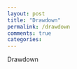 ```yaml
---
layout: post
title: "Drawdown"
permalink: /drawdown
comments: true
categories: 
---
```


<link rel="stylesheet" type="text/css" href="/javascripts/posts/drawDown/style.css">

Drawdown 

<div id='drawDownNaive' style='width: 100%; height: 300px'></div>

<div id='oN' style='width: 100%; height: 300px'></div>

<script src="javascripts/libs/d3.4.11.js" type="text/javascript"></script>
<script src="javascripts/libs/lodash.js" type="text/javascript"></script>
<script src="javascripts/posts/drawDown/scales.js" type="text/javascript"></script>
<script src="javascripts/posts/drawDown/naive.js" type="text/javascript"></script>
<script src="javascripts/posts/drawDown/oN.js" type="text/javascript"></script>

<meta property="og:image" content="/images/thumbnails/215-teeth.png" />
